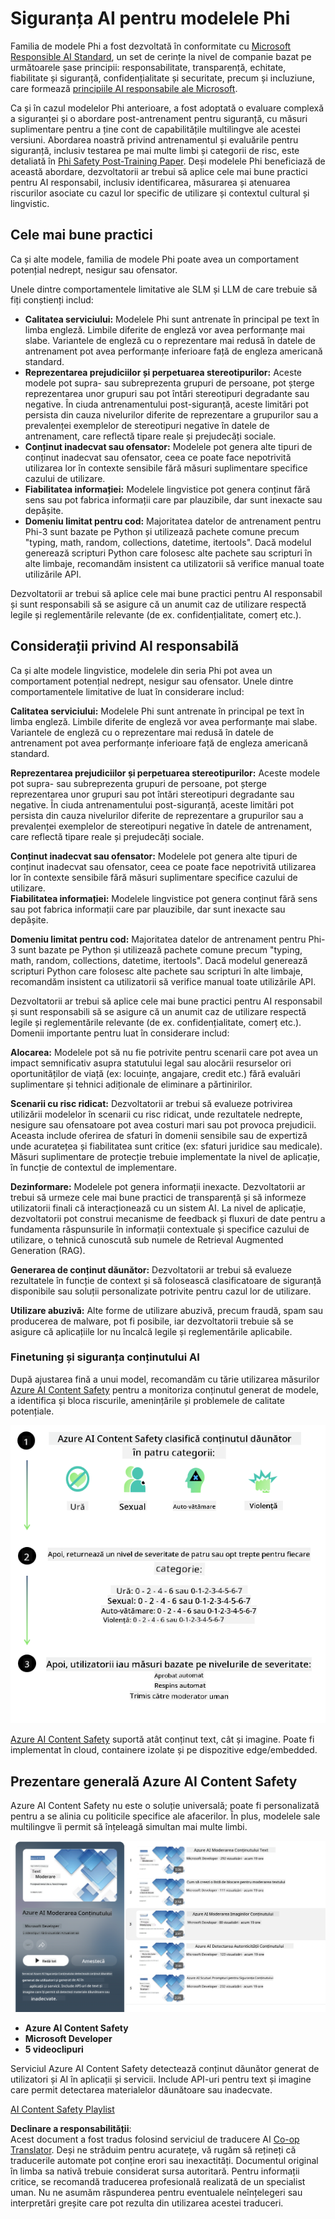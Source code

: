<!--
CO_OP_TRANSLATOR_METADATA:
{
  "original_hash": "c8273672cc57df2be675407a1383aaf0",
  "translation_date": "2025-05-09T06:22:25+00:00",
  "source_file": "md/01.Introduction/01/01.AISafety.md",
  "language_code": "ro"
}
-->
# Siguranța AI pentru modelele Phi  
Familia de modele Phi a fost dezvoltată în conformitate cu [Microsoft Responsible AI Standard](https://query.prod.cms.rt.microsoft.com/cms/api/am/binary/RE5cmFl), un set de cerințe la nivel de companie bazat pe următoarele șase principii: responsabilitate, transparență, echitate, fiabilitate și siguranță, confidențialitate și securitate, precum și incluziune, care formează [principiile AI responsabile ale Microsoft](https://www.microsoft.com/ai/responsible-ai).

Ca și în cazul modelelor Phi anterioare, a fost adoptată o evaluare complexă a siguranței și o abordare post-antrenament pentru siguranță, cu măsuri suplimentare pentru a ține cont de capabilitățile multilingve ale acestei versiuni. Abordarea noastră privind antrenamentul și evaluările pentru siguranță, inclusiv testarea pe mai multe limbi și categorii de risc, este detaliată în [Phi Safety Post-Training Paper](https://arxiv.org/abs/2407.13833). Deși modelele Phi beneficiază de această abordare, dezvoltatorii ar trebui să aplice cele mai bune practici pentru AI responsabil, inclusiv identificarea, măsurarea și atenuarea riscurilor asociate cu cazul lor specific de utilizare și contextul cultural și lingvistic.

## Cele mai bune practici

Ca și alte modele, familia de modele Phi poate avea un comportament potențial nedrept, nesigur sau ofensator.

Unele dintre comportamentele limitative ale SLM și LLM de care trebuie să fiți conștienți includ:

- **Calitatea serviciului:** Modelele Phi sunt antrenate în principal pe text în limba engleză. Limbile diferite de engleză vor avea performanțe mai slabe. Variantele de engleză cu o reprezentare mai redusă în datele de antrenament pot avea performanțe inferioare față de engleza americană standard.
- **Reprezentarea prejudiciilor și perpetuarea stereotipurilor:** Aceste modele pot supra- sau subreprezenta grupuri de persoane, pot șterge reprezentarea unor grupuri sau pot întări stereotipuri degradante sau negative. În ciuda antrenamentului post-siguranță, aceste limitări pot persista din cauza nivelurilor diferite de reprezentare a grupurilor sau a prevalenței exemplelor de stereotipuri negative în datele de antrenament, care reflectă tipare reale și prejudecăți sociale.
- **Conținut inadecvat sau ofensator:** Modelele pot genera alte tipuri de conținut inadecvat sau ofensator, ceea ce poate face nepotrivită utilizarea lor în contexte sensibile fără măsuri suplimentare specifice cazului de utilizare.
- **Fiabilitatea informației:** Modelele lingvistice pot genera conținut fără sens sau pot fabrica informații care par plauzibile, dar sunt inexacte sau depășite.
- **Domeniu limitat pentru cod:** Majoritatea datelor de antrenament pentru Phi-3 sunt bazate pe Python și utilizează pachete comune precum "typing, math, random, collections, datetime, itertools". Dacă modelul generează scripturi Python care folosesc alte pachete sau scripturi în alte limbaje, recomandăm insistent ca utilizatorii să verifice manual toate utilizările API.

Dezvoltatorii ar trebui să aplice cele mai bune practici pentru AI responsabil și sunt responsabili să se asigure că un anumit caz de utilizare respectă legile și reglementările relevante (de ex. confidențialitate, comerț etc.).

## Considerații privind AI responsabilă

Ca și alte modele lingvistice, modelele din seria Phi pot avea un comportament potențial nedrept, nesigur sau ofensator. Unele dintre comportamentele limitative de luat în considerare includ:

**Calitatea serviciului:** Modelele Phi sunt antrenate în principal pe text în limba engleză. Limbile diferite de engleză vor avea performanțe mai slabe. Variantele de engleză cu o reprezentare mai redusă în datele de antrenament pot avea performanțe inferioare față de engleza americană standard.

**Reprezentarea prejudiciilor și perpetuarea stereotipurilor:** Aceste modele pot supra- sau subreprezenta grupuri de persoane, pot șterge reprezentarea unor grupuri sau pot întări stereotipuri degradante sau negative. În ciuda antrenamentului post-siguranță, aceste limitări pot persista din cauza nivelurilor diferite de reprezentare a grupurilor sau a prevalenței exemplelor de stereotipuri negative în datele de antrenament, care reflectă tipare reale și prejudecăți sociale.

**Conținut inadecvat sau ofensator:** Modelele pot genera alte tipuri de conținut inadecvat sau ofensator, ceea ce poate face nepotrivită utilizarea lor în contexte sensibile fără măsuri suplimentare specifice cazului de utilizare.  
**Fiabilitatea informației:** Modelele lingvistice pot genera conținut fără sens sau pot fabrica informații care par plauzibile, dar sunt inexacte sau depășite.

**Domeniu limitat pentru cod:** Majoritatea datelor de antrenament pentru Phi-3 sunt bazate pe Python și utilizează pachete comune precum "typing, math, random, collections, datetime, itertools". Dacă modelul generează scripturi Python care folosesc alte pachete sau scripturi în alte limbaje, recomandăm insistent ca utilizatorii să verifice manual toate utilizările API.

Dezvoltatorii ar trebui să aplice cele mai bune practici pentru AI responsabil și sunt responsabili să se asigure că un anumit caz de utilizare respectă legile și reglementările relevante (de ex. confidențialitate, comerț etc.). Domenii importante pentru luat în considerare includ:

**Alocarea:** Modelele pot să nu fie potrivite pentru scenarii care pot avea un impact semnificativ asupra statutului legal sau alocării resurselor ori oportunităților de viață (ex: locuințe, angajare, credit etc.) fără evaluări suplimentare și tehnici adiționale de eliminare a părtinirilor.

**Scenarii cu risc ridicat:** Dezvoltatorii ar trebui să evalueze potrivirea utilizării modelelor în scenarii cu risc ridicat, unde rezultatele nedrepte, nesigure sau ofensatoare pot avea costuri mari sau pot provoca prejudicii. Aceasta include oferirea de sfaturi în domenii sensibile sau de expertiză unde acuratețea și fiabilitatea sunt critice (ex: sfaturi juridice sau medicale). Măsuri suplimentare de protecție trebuie implementate la nivel de aplicație, în funcție de contextul de implementare.

**Dezinformare:** Modelele pot genera informații inexacte. Dezvoltatorii ar trebui să urmeze cele mai bune practici de transparență și să informeze utilizatorii finali că interacționează cu un sistem AI. La nivel de aplicație, dezvoltatorii pot construi mecanisme de feedback și fluxuri de date pentru a fundamenta răspunsurile în informații contextuale și specifice cazului de utilizare, o tehnică cunoscută sub numele de Retrieval Augmented Generation (RAG).

**Generarea de conținut dăunător:** Dezvoltatorii ar trebui să evalueze rezultatele în funcție de context și să folosească clasificatoare de siguranță disponibile sau soluții personalizate potrivite pentru cazul lor de utilizare.

**Utilizare abuzivă:** Alte forme de utilizare abuzivă, precum fraudă, spam sau producerea de malware, pot fi posibile, iar dezvoltatorii trebuie să se asigure că aplicațiile lor nu încalcă legile și reglementările aplicabile.

### Finetuning și siguranța conținutului AI

După ajustarea fină a unui model, recomandăm cu tărie utilizarea măsurilor [Azure AI Content Safety](https://learn.microsoft.com/azure/ai-services/content-safety/overview) pentru a monitoriza conținutul generat de modele, a identifica și bloca riscurile, amenințările și problemele de calitate potențiale.

![Phi3AISafety](../../../../../translated_images/01.phi3aisafety.b950fac78d0cda701abf8181b3cfdabf328f70d0d5c096d5ebf842a2db62615f.ro.png)

[Azure AI Content Safety](https://learn.microsoft.com/azure/ai-services/content-safety/overview) suportă atât conținut text, cât și imagine. Poate fi implementat în cloud, containere izolate și pe dispozitive edge/embedded.

## Prezentare generală Azure AI Content Safety

Azure AI Content Safety nu este o soluție universală; poate fi personalizată pentru a se alinia cu politicile specifice ale afacerilor. În plus, modelele sale multilingve îi permit să înțeleagă simultan mai multe limbi.

![AIContentSafety](../../../../../translated_images/01.AIcontentsafety.da9a83e9538e688418877be04138e05621b0ab1222565ac2761e28677a59fdb4.ro.png)

- **Azure AI Content Safety**  
- **Microsoft Developer**  
- **5 videoclipuri**

Serviciul Azure AI Content Safety detectează conținut dăunător generat de utilizatori și AI în aplicații și servicii. Include API-uri pentru text și imagine care permit detectarea materialelor dăunătoare sau inadecvate.

[AI Content Safety Playlist](https://www.youtube.com/playlist?list=PLlrxD0HtieHjaQ9bJjyp1T7FeCbmVcPkQ)

**Declinare a responsabilității**:  
Acest document a fost tradus folosind serviciul de traducere AI [Co-op Translator](https://github.com/Azure/co-op-translator). Deși ne străduim pentru acuratețe, vă rugăm să rețineți că traducerile automate pot conține erori sau inexactități. Documentul original în limba sa nativă trebuie considerat sursa autoritară. Pentru informații critice, se recomandă traducerea profesională realizată de un specialist uman. Nu ne asumăm răspunderea pentru eventualele neînțelegeri sau interpretări greșite care pot rezulta din utilizarea acestei traduceri.